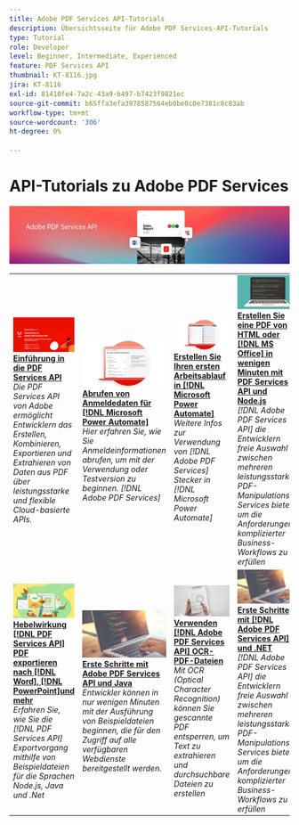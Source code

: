 ```yaml
---
title: Adobe PDF Services API-Tutorials
description: Übersichtsseite für Adobe PDF Services-API-Tutorials
type: Tutorial
role: Developer
level: Beginner, Intermediate, Experienced
feature: PDF Services API
thumbnail: KT-8116.jpg
jira: KT-8116
exl-id: 81410fe4-7a2c-43a9-b497-b7423f9821ec
source-git-commit: b65ffa3efa3978587564eb0be0c0e7381c8c83ab
workflow-type: tm+mt
source-wordcount: '306'
ht-degree: 0%

---
```


# API-Tutorials zu Adobe PDF Services

![PDF Services API-Banner](../assets/pdfserviceshero.jpg)

<table style="table-layout:fixed">
<tr>
 <td>
   <a href="https://experienceleague.adobe.com/docs/adobe-developers-live-events/events/2021/oct2021/pdf-services-api.html">
      <img alt="Einführung in die PDF Services API" src="assets/introduction_1280.png" />
   </a>
    <div>
   <a href="https://experienceleague.adobe.com/docs/adobe-developers-live-events/events/2021/oct2021/pdf-services-api.html"><strong>Einführung in die PDF Services API</strong></a>
    </div>
    <em>Die PDF Services API von Adobe ermöglicht Entwicklern das Erstellen, Kombinieren, Exportieren und Extrahieren von Daten aus PDF über leistungsstarke und flexible Cloud-basierte APIs.</em>
    <br>
  </td>
  <td>
   <a href="getting-credentials-power-automate.md">
      <img alt="Abrufen von Anmeldedaten für Microsoft Power Automate" src="assets/createcredentials_1280.png" />
   </a>
    <div>
   <a href="getting-credentials-power-automate.md"><strong>Abrufen von Anmeldedaten für [!DNL Microsoft Power Automate]</strong></a>
    </div>
    <em>Hier erfahren Sie, wie Sie Anmeldeinformationen abrufen, um mit der Verwendung oder Testversion zu beginnen. [!DNL Adobe PDF Services]</em>
    <br>
  </td>
  <td>
   <a href="create-workflow-power-automate.md">
      <img alt="Erstellen Sie Ihren ersten Arbeitsablauf in Microsoft Power Automate" src="assets/firstflow_1280.png" />
   </a>
    <div>
   <a href="create-workflow-power-automate.md"><strong>Erstellen Sie Ihren ersten Arbeitsablauf in [!DNL Microsoft Power Automate]</strong></a>
    </div>
    <em>Weitere Infos zur Verwendung von [!DNL Adobe PDF Services] Stecker in [!DNL Microsoft Power Automate]</em>
    <br>
  </td>
  <td>
   <a href="createpdffromhtml.md">
      <img alt="Erstellen Sie mit der PDF Services-API und Node.js in wenigen Minuten eine PDF von HTML oder MS Office" src="assets/PDFServices_GettingStartedNode_thumb.jpg" />
   </a>
    <div>
   <a href="createpdffromhtml.md"><strong>Erstellen Sie eine PDF von HTML oder [!DNL MS Office] in wenigen Minuten mit PDF Services API und Node.js</strong></a>
    </div>
    <em>[!DNL Adobe PDF Services API] die Entwicklern freie Auswahl zwischen mehreren leistungsstarken PDF-Manipulations-Services bietet, um die Anforderungen komplizierter Business-Workflows zu erfüllen</em>
    <br>
  </td>
</tr>
<tr>
  <td>
   <a href="exportpdf.md">
      <img alt="Verwenden der PDF Services API zum Exportieren von PDF in Word, PowerPoint und mehr" src="assets/PDFServices_ExportPDF_thumb.jpg" />
   </a>
    <div>
   <a href="exportpdf.md"><strong>Hebelwirkung [!DNL PDF Services API] PDF exportieren nach [!DNL Word], [!DNL PowerPoint]und mehr</strong></a>
    </div>
    <em>Erfahren Sie, wie Sie die [!DNL PDF Services API] Exportvorgang mithilfe von Beispieldateien für die Sprachen Node.js, Java und .Net</em>
    <br>
  </td>
   <td>
   <a href="gettingstartedjava.md">
      <img alt="Erste Schritte mit Adobe PDF Services API und Java" src="assets/PDFServices_GettingStartedJAVA_thumb.jpg" />
   </a>
    <div>
   <a href="gettingstartedjava.md"><strong>Erste Schritte mit Adobe PDF Services API und Java</strong></a>
    </div>
    <em>Entwickler können in nur wenigen Minuten mit der Ausführung von Beispieldateien beginnen, die für den Zugriff auf alle verfügbaren Webdienste bereitgestellt werden.</em>
    <br>
  </td>
   <td>
   <a href="ocr.md">
      <img alt="Verwenden der Adobe PDF Services-API zum OCR-PDF von Dateien" src="assets/PDFServices_OCR_Thumb.jpg" />
   </a>
    <div>
   <a href="ocr.md"><strong>Verwenden [!DNL Adobe PDF Services API] OCR-PDF-Dateien</strong></a>
    </div>
    <em>Mit OCR (Optical Character Recognition) können Sie gescannte PDF entsperren, um Text zu extrahieren und durchsuchbare Dateien zu erstellen</em>
    <br>
  </td>
  <td>
   <a href="gettingstartednet.md">
      <img alt="Erste Schritte mit Adobe PDF Services API und .Net" src="assets/PDFServices_GettingStartedNET_thumb.jpg" />
   </a>
    <div>
   <a href="gettingstartednet.md"><strong>Erste Schritte mit [!DNL Adobe PDF Services API] und .NET</strong></a>
    </div>
    <em>[!DNL Adobe PDF Services API] die Entwicklern freie Auswahl zwischen mehreren leistungsstarken PDF-Manipulations-Services bietet, um die Anforderungen komplizierter Business-Workflows zu erfüllen</em>
    <br>
  </td>
</tr>
</table>
